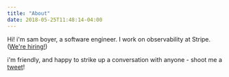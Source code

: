 ```yaml
---
title: "About"
date: 2018-05-25T11:48:14-04:00
---
```


Hi! i'm sam boyer, a software engineer. I work on observability at Stripe. ([We're hiring!](https://stripe.com/jobs))

i'm friendly, and happy to strike up a conversation with anyone - shoot me a [tweet](https://twitter.com/sdboyer)!
